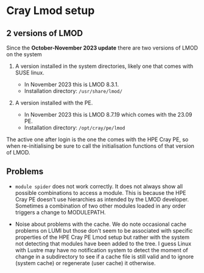 # Cray Lmod setup

## 2 versions of LMOD

Since the **October-November 2023 update** there are two versions of LMOD on the system

1.  A version installed in the system directories, likely one that comes with SUSE linux.
    -   In November 2023 this is LMOD 8.3.1.
    -   Installation directory: `/usr/share/lmod/`
  
2.  A version installed with the PE. 
    -   In November 2023 this is LMOD 8.7.19 which comes with the 23.09 PE.
    -   Installation directory: `/opt/cray/pe/lmod`

The active one after login is the one the comes with the HPE Cray PE, so when re-initialising
be sure to call the initialisation functions of that version of LMOD.


## Problems

-   `module spider` does not work correctly. It does not always show all possible 
    combinations to access a module. This is because the HPE Cray PE doesn't use
    hierarchies as intended by the LMOD developer. Sometimes a combination of two other
    modules loaded in any order triggers a change to MODULEPATH.

-   Noise about problems with the cache. We do note occasional cache problems on LUMI
    but those don't seem to be associated with specific properties of the HPE Cray PE
    Lmod setup but rather with the system not detecting that modules have been added
    to the tree. I guess Linux with Lustre may have no notification system to detect
    the moment of change in a subdirectory to see if a cache file is still valid and
    to ignore (system cache) or regenerate (user cache) it otherwise.
